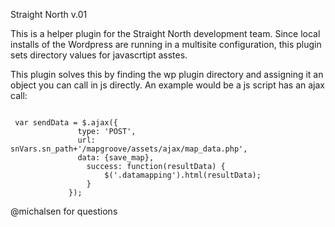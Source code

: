 Straight North
v.01

This is a helper plugin for the Straight North development team.
Since local installs of the Wordpress are running in a multisite
configuration, this plugin sets directory values for javascrtipt
asstes.

This plugin solves this by finding the wp plugin directory and
assigning it an object you can call in js directly.  An example
would be a js script has an ajax call:

<code>
 var sendData = $.ajax({
               type: 'POST',
               url: snVars.sn_path+'/mapgroove/assets/ajax/map_data.php',
               data: {save_map},
                 success: function(resultData) {
                     $('.datamapping').html(resultData);
                 }
             });
</code>



@michalsen for questions

